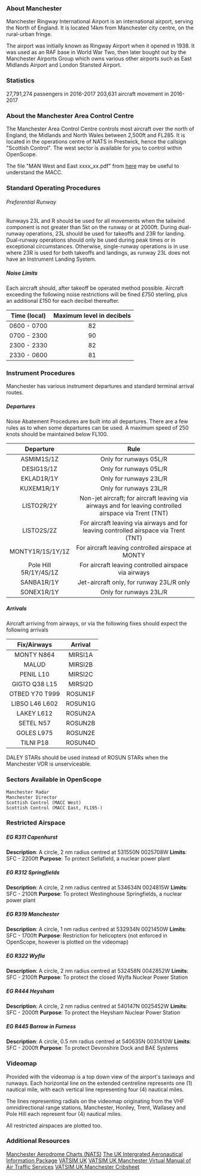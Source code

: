 ### About Manchester
Manchester Ringway International Airport is an international airport, serving the North of England. It is located 14km from Manchester city centre, on the rural-urban fringe.

The airport was initially known as Ringway Airport when it opened in 1938. It was used as an RAF base in World War Two, then later bought out by the Manchester Airports Group which owns various other airports such as East Midlands Airport and London Stansted Airport.

### Statistics
27,791,274 passengers in 2016-2017
203,631 aircraft movement in 2016-2017

### About the Manchester Area Control Centre
The Manchester Area Control Centre controls most aircraft over the north of England, the Midlands and North Wales between 2,500ft and FL285. It is located in the operations centre of NATS in Prestwick, hence the callsign "Scottish Control". The west sector is available for you to control within OpenScope.

The file "MAN West and East xxxx_xx.pdf" from [here](https://vatsim.uk/download/info/?downloadID=00200) may be useful to understand the MACC.


### Standard Operating Procedures
###### Preferential Runway
Runways 23L and R should be used for all movements when the tailwind component is not greater than 5kt on the runway or at 2000ft. 
During dual-runway operations, 23L should be used for takeoffs and 23R for landing. Dual-runway operations should only be used during peak times or in exceptional circumstances. Otherwise, single-runway operations is in use where 23R is used for both takeoffs and landings, as runway 23L does not have an Instrument Landing System.

##### Noise Limits
Each aircraft should, after takeoff be operated method possible. Aircraft exceeding the following noise restrictions will be fined £750 sterling, plus an additional £150 for each decibel thereafter.

|  Time (local) | Maximum level in decibels |
|:-------------:|:-------------------------:|
|  0600 - 0700  |           82              |
|  0700 - 2300  |           90              |
|  2300 - 2330  |           82              |
|  2330 - 0600  |           81              |


### Instrument Procedures
Manchester has various instrument departures and standard terminal arrival routes.

##### Departures
Noise Abatement Procedures are built into all departures. There are a few rules as to when some departures can be used.
A maximum speed of 250 knots should be maintained below FL100.

|       Departure       |                                               Rule                                                     |
|:---------------------:|:------------------------------------------------------------------------------------------------------:|
| ASMIM1S/1Z            | Only for runways 05L/R                                                                                 |
| DESIG1S/1Z            | Only for runways 05L/R                                                                                 |
| EKLAD1R/1Y            | Only for runways 23L/R                                                                                 |
| KUXEM1R/1Y            | Only for runways 23L/R                                                                                 |
| LISTO2R/2Y            | Non-jet aircraft; for aircraft leaving via airways and for leaving controlled airspace via Trent (TNT) |
| LISTO2S/2Z            | For aircraft leaving via airways and for leaving controlled airspace via Trent (TNT)                   |
| MONTY1R/1S/1Y/1Z      | For aircraft leaving controlled airspace at MONTY                                                      |
| Pole Hill 5R/1Y/4S/1Z | For aircraft leaving controlled airspace via airways                                                   |
| SANBA1R/1Y            | Jet-aircraft only, for runway 23L/R only                                                               |
| SONEX1R/1Y            | Only for runways 23L/R                                                                                 |

##### Arrivals
Aircraft arriving from airways, or via the following fixes should expect the following arrivals

|    Fix/Airways    | Arrival |
|:-----------------:|:-------:|
| MONTY N864        | MIRSI1A |
| MALUD             | MIRSI2B |
| PENIL L10         | MIRSI2C |
| GIGTO Q38 L15     | MIRSI2D |
| OTBED Y70 T999    | ROSUN1F |
| LIBSO L46 L602    | ROSUN1G |
| LAKEY L612        | ROSUN2A |
| SETEL N57         | ROSUN2B |
| GOLES L975        | ROSUN2E |
| TILNI P18         | ROSUN4D |

DALEY STARs should be used instead of ROSUN STARs when the Manchester VOR is unserviceable.  

### Sectors Available in OpenScope
```
Manchester Radar
Manchester Director
Scottish Control (MACC West)
Scottish Control (MACC East, FL195-)
```

### Restricted Airspace
##### EG R311 Capenhurst
**Description**: A circle, 2 nm radius centred at 531550N 0025708W
**Limits**: SFC - 2200ft
**Purpose**: To protect Sellafield, a nuclear power plant

##### EG R312 Springfields
**Description**: A circle, 2 nm radius centred at 534634N 0024815W
**Limits**: SFC - 2100ft
**Purpose**: To protect Westinghouse Springfields, a nuclear power plant

##### EG R319 Manchester
**Description**: A circle, 1 nm radius centred at 532934N 0021450W
**Limits**: SFC - 1700ft
**Purpose**: Restriction for helicopters
(not enforced in OpenScope, however is plotted on the videomap)

##### EG R322 Wyfla
**Description**: A circle, 2 nm radius centred at 532458N 0042852W
**Limits**: SFC - 2100ft
**Purpose**: To protect the closed Wylfa Nuclear Power Station

##### EG R444 Heysham
**Description**: A circle, 2 nm radius centred at 540147N 0025452W
**Limits**: SFC - 2000ft
**Purpose**: To protect the Heysham Nuclear Power Station

##### EG R445 Barrow in Furness
**Description**: A circle, 0.5 nm radius centred at 540635N 0031410W
**Limits**: SFC - 2000ft
**Purpose**: To protect Devonshire Dock and BAE Systems

### Videomap
Provided with the videomap is a top down view of the airport's taxiways and runways. Each horizontal line on the extended centreline represents one (1) nautical mile, with each vertical line representing four (4) nautical miles. 

The lines representing radials on the videomap originating from the VHF omnidirectional range stations, Manchester, Honiley, Trent, Wallasey and Pole Hill each represent four (4) nautical miles.

All restricted airspaces are plotted too.


### Additional Resources
[Manchester Aerodrome Charts (NATS)](http://www.nats-uk.ead-it.com/public/index.php%3Foption=com_content&task=blogcategory&id=99&Itemid=148.html)
[The UK Intergrated Aeronautical Information Package](http://www.nats-uk.ead-it.com/public/index.php%3Foption=com_content&task=blogcategory&id=165&Itemid=3.html)
[VATSIM UK](https://vatsim.uk/egcc)
[VATSIM UK Manchester Virtual Manual of Air Traffic Services](https://vatsim.uk/download/info/?downloadID=00194)
[VATSIM UK Manchester Cribsheet](https://vatsim.uk/download/info/?downloadID=00349)